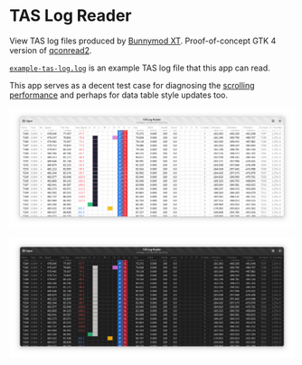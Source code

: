 # TAS Log Reader

View TAS log files produced by [Bunnymod XT]. Proof-of-concept GTK 4 version of [qconread2].

[`example-tas-log.log`](example-tas-log.log) is an example TAS log file that this app can read.

This app serves as a decent test case for diagnosing the [scrolling performance](https://gitlab.gnome.org/GNOME/gtk/-/issues/3334) and perhaps for data table style updates too.

![Main window (light style).](data/resources/screenshots/screenshot-light.png)

![Main window (dark style).](data/resources/screenshots/screenshot-dark.png)

[Bunnymod XT]: https://github.com/YaLTeR/BunnymodXT
[qconread2]: https://github.com/HLTAS/qconread2